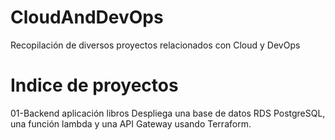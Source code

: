 # CloudAndDevOps
Recopilación de diversos proyectos relacionados con Cloud y DevOps

# Indice de proyectos

 01-Backend aplicación libros
  Despliega una base de datos RDS PostgreSQL, una función lambda y una API Gateway usando Terraform.
